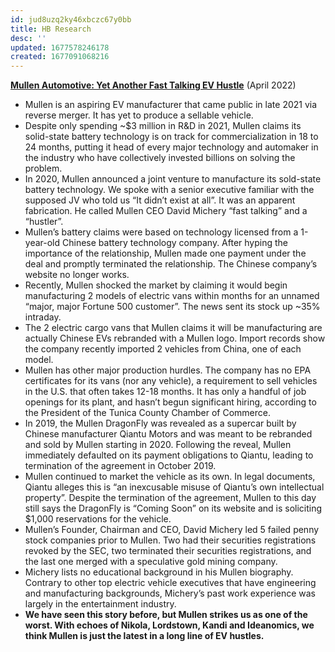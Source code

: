 ```yaml
---
id: jud8uzq2ky46xbczc67y0bb
title: HB Research
desc: ''
updated: 1677578246178
created: 1677091068216
---
```

**[Mullen Automotive: Yet Another Fast Talking EV Hustle](https://hindenburgresearch.com/mullen/)** (April 2022)

- Mullen is an aspiring EV manufacturer that came public in late 2021 via reverse merger. It has yet to produce a sellable vehicle.
- Despite only spending ~$3 million in R&D in 2021, Mullen claims its solid-state battery technology is on track for commercialization in 18 to 24 months, putting it head of every major technology and automaker in the industry who have collectively invested billions on solving the problem.
- In 2020, Mullen announced a joint venture to manufacture its sold-state battery technology. We spoke with a senior executive familiar with the supposed JV who told us “It didn’t exist at all”. It was an apparent fabrication. He called Mullen CEO David Michery “fast talking” and a “hustler”.
- Mullen’s battery claims were based on technology licensed from a 1-year-old Chinese battery technology company. After hyping the importance of the relationship, Mullen made one payment under the deal and promptly terminated the relationship. The Chinese company’s website no longer works.
- Recently, Mullen shocked the market by claiming it would begin manufacturing 2 models of electric vans within months for an unnamed “major, major Fortune 500 customer”. The news sent its stock up ~35% intraday.
- The 2 electric cargo vans that Mullen claims it will be manufacturing are actually Chinese EVs rebranded with a Mullen logo. Import records show the company recently imported 2 vehicles from China, one of each model.
- Mullen has other major production hurdles. The company has no EPA certificates for its vans (nor any vehicle), a requirement to sell vehicles in the U.S. that often takes 12-18 months. It has only a handful of job openings for its plant, and hasn’t begun significant hiring, according to the President of the Tunica County Chamber of Commerce.
- In 2019, the Mullen DragonFly was revealed as a supercar built by Chinese manufacturer Qiantu Motors and was meant to be rebranded and sold by Mullen starting in 2020. Following the reveal, Mullen immediately defaulted on its payment obligations to Qiantu, leading to termination of the agreement in October 2019.
- Mullen continued to market the vehicle as its own. In legal documents, Qiantu alleges this is “an inexcusable misuse of Qiantu’s own intellectual property”. Despite the termination of the agreement, Mullen to this day still says the DragonFly is “Coming Soon” on its website and is soliciting $1,000 reservations for the vehicle.
- Mullen’s Founder, Chairman and CEO, David Michery led 5 failed penny stock companies prior to Mullen. Two had their securities registrations revoked by the SEC, two terminated their securities registrations, and the last one merged with a speculative gold mining company.
- Michery lists no educational background in his Mullen biography. Contrary to other top electric vehicle executives that have engineering and manufacturing backgrounds, Michery’s past work experience was largely in the entertainment industry.
- **We have seen this story before, but Mullen strikes us as one of the worst. With echoes of Nikola, Lordstown, Kandi and Ideanomics, we think Mullen is just the latest in a long line of EV hustles.**